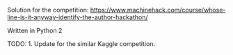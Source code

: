 Solution for the competition: https://www.machinehack.com/course/whose-line-is-it-anyway-identify-the-author-hackathon/

Written in Python 2

TODO:
    1. Update for the similar Kaggle competition.